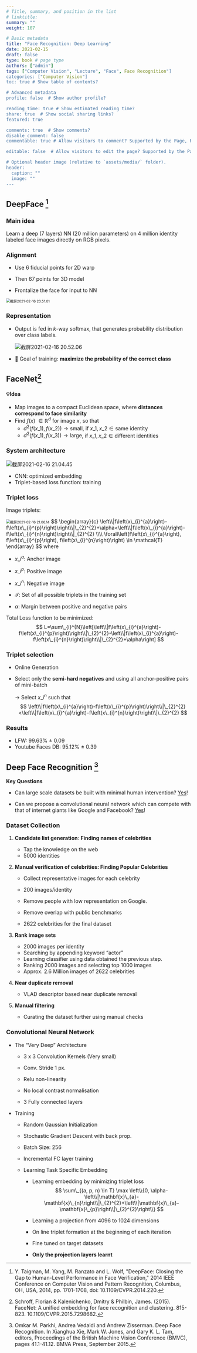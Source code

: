 ```yaml
---
# Title, summary, and position in the list
# linktitle: 
summary: ""
weight: 107

# Basic metadata
title: "Face Recognition: Deep Learning"
date: 2021-02-15
draft: false
type: book # page type
authors: ["admin"]
tags: ["Computer Vision", "Lecture", "Face", Face Recognition"]
categories: ["Computer Vision"]
toc: true # Show table of contents?

# Advanced metadata
profile: false  # Show author profile?

reading_time: true # Show estimated reading time?
share: true  # Show social sharing links?
featured: true

comments: true  # Show comments?
disable_comment: false
commentable: true # Allow visitors to comment? Supported by the Page, Post, and Docs content types.

editable: false  # Allow visitors to edit the page? Supported by the Page, Post, and Docs content types.

# Optional header image (relative to `assets/media/` folder).
header:
  caption: ""
  image: ""
---
```


## DeepFace [^1]

### Main idea

Learn a deep (7 layers) NN (20 million parameters) on 4 million identity labeled face images directly on RGB pixels.

### Alignment

- Use 6 fiducial points for 2D warp
- Then 67 points for 3D model

- Frontalize the face for input to NN

<img src="https://raw.githubusercontent.com/EckoTan0804/upic-repo/master/uPic/截屏2021-02-16%2020.51.01.png" alt="截屏2021-02-16 20.51.01" style="zoom:67%;" />

### Representation

- Output is fed in $k$-way softmax, that generates probability distribution over class labels.

  ![截屏2021-02-16 20.52.06](https://raw.githubusercontent.com/EckoTan0804/upic-repo/master/uPic/截屏2021-02-16%2020.52.06.png)

- 🎯 Goal of training: **maximize the probability of the correct class**

## FaceNet[^2]

#### 💡Idea

- Map images to a compact Euclidean space, where **distances correspond to face similarity**
- Find $f(x)\ \in \mathbb{R}^d$ for image $x$, so that
  - $d^2(f(x\_1), f(x\_2)) \rightarrow \text{small}$, if $x\_1, x\_2 \in \text{same identity}$
  - $d^2(f(x\_1), f(x\_3)) \rightarrow \text{large}$, if $x\_1, x\_2 \in \text{different identities}$

### System architecture

![截屏2021-02-16 21.04.45](https://raw.githubusercontent.com/EckoTan0804/upic-repo/master/uPic/截屏2021-02-16%2021.04.45.png)

- CNN: optimized embedding
- Triplet-based loss function: training

### Triplet loss

Image triplets:

<img src="https://raw.githubusercontent.com/EckoTan0804/upic-repo/master/uPic/截屏2021-02-16%2021.06.14.png" alt="截屏2021-02-16 21.06.14" style="zoom:67%;" />
$$
\begin{array}{c}
\left\\|f\left(x\_{i}^{a}\right)-f\left(x\_{i}^{p}\right)\right\\|\_{2}^{2}+\alpha<\left\\|f\left(x\_{i}^{a}\right)-f\left(x\_{i}^{n}\right)\right\\|_{2}^{2} \\\\
\forall\left(f\left(x\_{i}^{a}\right), f\left(x\_{i}^{p}\right), f\left(x\_{i}^{n}\right)\right) \in \mathcal{T}
\end{array}
$$
where

- $x\_i^a$: Anchor image
- $x\_i^p$: Positive image
- $x\_i^n$: Negative image

- $\mathcal{T}$: Set of all possible triplets in the training set
- $\alpha$: Margin between positive and negative pairs

Total Loss function to be minimized:
$$
L=\sum\_{i}^{N}\left[\left\\|f\left(x\_{i}^{a}\right)-f\left(x\_{i}^{p}\right)\right\\|\_{2}^{2}-\left\\|f\left(x\_{i}^{a}\right)-f\left(x\_{i}^{n}\right)\right\\|\_{2}^{2}+\alpha\right]
$$

### Triplet selection

- Online Generation

- Select only the **semi-hard negatives** and using all anchor-positive pairs of mini-batch

  $\rightarrow$ Select $x\_i^n$ such that
  $$
  \left\\|f\left(x\_{i}^{a}\right)-f\left(x\_{i}^{p}\right)\right\\|\_{2}^{2}<\left\\|f\left(x\_{i}^{a}\right)-f\left(x\_{i}^{n}\right)\right\\|\_{2}^{2}
  $$

### Results

- LFW: 99.63% $\pm$ 0.09
- Youtube Faces DB: 95.12% $\pm$ 0.39



## Deep Face Recognition [^3]

**Key Questions**

- Can large scale datasets be built with minimal human intervention? [Yes](#dataset-collection)!

- Can we propose a convolutional neural network which can compete with that of internet giants like Google and Facebook? [Yes](#convolutional-neural-network)!

### Dataset Collection

1. **Candidate list generation**: **Finding names of celebrities**
   - Tap the knowledge on the web
   - 5000 identities

2. **Manual verification of celebrities: Finding Popular Celebrities**
   - Collect representative images for each celebrity 
   - 200 images/identity
   - Remove people with low representation on Google. 
   - Remove overlap with public benchmarks

   - 2622 celebrities for the final dataset
3. **Rank image sets**
   - 2000 images per identity
   - Searching by appending keyword “actor”
   - Learning classifier using data obtained the previous step. 
   - Ranking 2000 images and selecting top 1000 images 
   - Approx. 2.6 Million images of 2622 celebrities
4. **Near duplicate removal**
   - VLAD descriptor based near duplicate removal
5. **Manual filtering**
   - Curating the dataset further using manual checks

### Convolutional Neural Network

- The “Very Deep” Architecture

  - 3 x 3 Convolution Kernels (Very small) 
  - Conv. Stride 1 px.

  - Relu non-linearity

  - No local contrast normalisation
  - 3 Fully connected layers

- Training

  - Random Gaussian Initialization

  - Stochastic Gradient Descent with back prop.

  - Batch Size: 256

  - Incremental FC layer training

  - Learning Task Specific Embedding

    - Learning embedding by minimizing triplet loss
      $$
      \sum\_{(a, p, n) \in T} \max \left\\{0, \alpha-\left\\|\mathbf{x}\_{a}-\mathbf{x}\_{n}\right\\|\_{2}^{2}+\left\\|\mathbf{x}\_{a}-\mathbf{x}\_{p}\right\\|\_{2}^{2}\right\\}
      $$

    - Learning a projection from 4096 to 1024 dimensions

    - On line triplet formation at the beginning of each iteration 

    - Fine tuned on target datasets

    - **Only the projection layers learnt**

    







[^1]: Y. Taigman, M. Yang, M. Ranzato and L. Wolf, "DeepFace: Closing the Gap to Human-Level Performance in Face Verification," 2014 IEEE Conference on Computer Vision and Pattern Recognition, Columbus, OH, USA, 2014, pp. 1701-1708, doi: 10.1109/CVPR.2014.220.
[^2]: Schroff, Florian & Kalenichenko, Dmitry & Philbin, James. (2015). FaceNet: A unified embedding for face recognition and clustering. 815-823. 10.1109/CVPR.2015.7298682.
[^3]: Omkar M. Parkhi, Andrea Vedaldi and Andrew Zisserman. Deep Face Recognition. In Xianghua Xie, Mark W. Jones, and Gary K. L. Tam, editors, Proceedings of the British Machine Vision Conference (BMVC), pages 41.1-41.12. BMVA Press, September 2015.